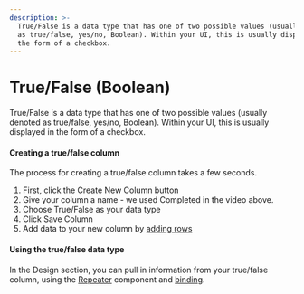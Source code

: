 ```yaml
---
description: >-
  True/False is a data type that has one of two possible values (usually denoted
  as true/false, yes/no, Boolean). Within your UI, this is usually displayed in
  the form of a checkbox.
---
```


# True/False \(Boolean\)

True/False is a data type that has one of two possible values \(usually denoted as true/false, yes/no, Boolean\). Within your UI, this is usually displayed in the form of a checkbox.



#### Creating a true/false column

The process for creating a true/false column takes a few seconds.

1. First, click the Create New Column button
2. Give your column a name - we used Completed in the video above.
3. Choose True/False as your data type
4. Click Save Column
5. Add data to your new column by [adding rows]()

#### 

#### Using the true/false data type

In the Design section, you can pull in information from your true/false column, using the [Repeater](../../design/components/repeater.md) component and [binding](../../design/binding.md).

